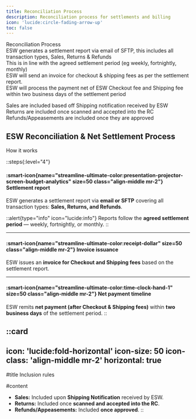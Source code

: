 ```yaml
---
title: Reconciliation Process
description: Reconciliation process for settlements and billing
icon: 'lucide:circle-fading-arrow-up'
toc: false
---
```

									
Reconciliation Process											
ESW generates a settlement report via email of SFTP, this includes all transaction types, Sales, Returns & Refunds											
This is in line with the agreed settlement period (eg weekly, fortnightly, monthly)											
ESW will send an invoice for checkout & shipping fees as per the settlement report.											
ESW will process the payment net of ESW Checkout fee and Shipping fee within two business days of the settlement period											
											
Sales are included based off Shipping notification received by ESW											
Returns are included once scanned and accepted into the RC											
Refunds/Appeasements are included once they are approved											

## ESW Reconciliation & Net Settlement Process

How it works

::steps{:level="4"}
#### :smart-icon{name="streamline-ultimate-color:presentation-projector-screen-budget-analytics" size=50 class="align-middle mr-2"} Settlement report
ESW generates a settlement report via **email or SFTP** covering all transaction types: **Sales, Returns, and Refunds**.

::alert{type="info" icon="lucide:info"}
Reports follow the **agreed settlement period** — weekly, fortnightly, or monthly.
::

---

#### :smart-icon{name="streamline-ultimate-color:receipt-dollar" size=50 class="align-middle mr-2"} Invoice issuance
ESW issues an **invoice for Checkout and Shipping fees** based on the settlement report.

---

#### :smart-icon{name="streamline-ultimate-color:time-clock-hand-1" size=50 class="align-middle mr-2"} Net payment timeline
ESW remits **net payment (after Checkout & Shipping fees)** within **two business days** of the settlement period.
::

::card
---
icon: 'lucide:fold-horizontal'
icon-size: 50
icon-class: 'align-middle mr-2'
horizontal: true
---

#title
Inclusion rules

#content
- **Sales:** Included upon **Shipping Notification** received by ESW.
- **Returns:** Included once **scanned and accepted into the RC**.
- **Refunds/Appeasements:** Included **once approved**.
::
